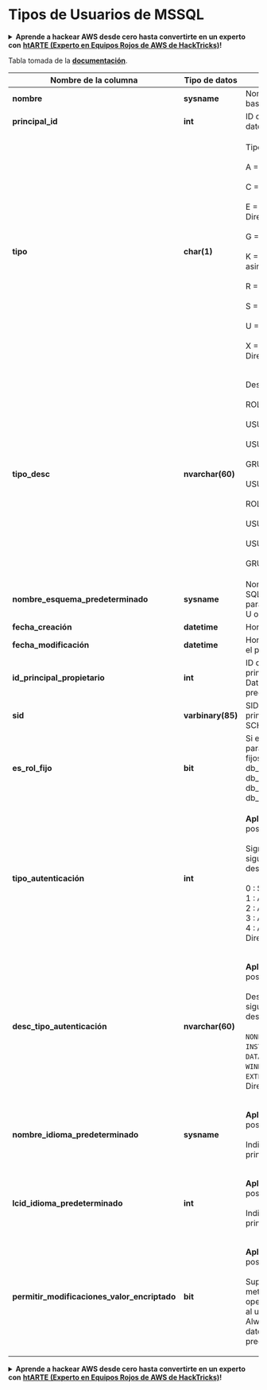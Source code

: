 # Tipos de Usuarios de MSSQL

<details>

<summary><strong>Aprende a hackear AWS desde cero hasta convertirte en un experto con</strong> <a href="https://training.hacktricks.xyz/courses/arte"><strong>htARTE (Experto en Equipos Rojos de AWS de HackTricks)</strong></a><strong>!</strong></summary>

* ¿Trabajas en una **empresa de ciberseguridad**? ¿Quieres ver tu **empresa anunciada en HackTricks**? ¿O quieres tener acceso a la **última versión de PEASS o descargar HackTricks en PDF**? ¡Consulta los [**PLANES DE SUSCRIPCIÓN**](https://github.com/sponsors/carlospolop)!
* Descubre [**La Familia PEASS**](https://opensea.io/collection/the-peass-family), nuestra colección exclusiva de [**NFTs**](https://opensea.io/collection/the-peass-family)
* Obtén la [**ropa oficial de PEASS y HackTricks**](https://peass.creator-spring.com)
* **Únete al** [**💬**](https://emojipedia.org/speech-balloon/) [**grupo de Discord**](https://discord.gg/hRep4RUj7f) o al [**grupo de telegram**](https://t.me/peass) o **sígueme** en **Twitter** 🐦[**@carlospolopm**](https://twitter.com/hacktricks_live)**.**
* **Comparte tus trucos de hacking enviando PR al [repositorio de hacktricks](https://github.com/carlospolop/hacktricks) y al [repositorio de hacktricks-cloud](https://github.com/carlospolop/hacktricks-cloud)**.

</details>

Tabla tomada de la [**documentación**](https://learn.microsoft.com/en-us/sql/relational-databases/system-catalog-views/sys-database-principals-transact-sql?view=sql-server-ver16).

| Nombre de la columna                        | Tipo de datos         | Descripción                                                                                                                                                                                                                                                                                                                                                                                                                                            |
| ------------------------------------------- | --------------------- | ------------------------------------------------------------------------------------------------------------------------------------------------------------------------------------------------------------------------------------------------------------------------------------------------------------------------------------------------------------------------------------------------------------------------------------------------------ |
| **nombre**                                  | **sysname**           | Nombre del principal, único dentro de la base de datos.                                                                                                                                                                                                                                                                                                                                                                                                |
| **principal\_id**                           | **int**               | ID del principal, único dentro de la base de datos.                                                                                                                                                                                                                                                                                                                                                                                                    |
| **tipo**                                    | **char(1)**           | <p>Tipo de principal:<br><br>A = Rol de aplicación<br><br>C = Usuario asignado a un certificado<br><br>E = Usuario externo de Azure Active Directory<br><br>G = Grupo de Windows<br><br>K = Usuario asignado a una clave asimétrica<br><br>R = Rol de base de datos<br><br>S = Usuario SQL<br><br>U = Usuario de Windows<br><br>X = Grupo externo de Azure Active Directory o aplicaciones</p>                                                                                  |
| **tipo\_desc**                              | **nvarchar(60)**      | <p>Descripción del tipo de principal.<br><br>ROL_DE_APLICACIÓN<br><br>USUARIO_ASIGNADO_CERTIFICADO<br><br>USUARIO_EXTERNO<br><br>GRUPO_DE_WINDOWS<br><br>USUARIO_ASIGNADO_CLAVE_ASIMÉTRICA<br><br>ROL_DE_BASE_DE_DATOS<br><br>USUARIO_SQL<br><br>USUARIO_WINDOWS<br><br>GRUPOS_EXTERNOS</p>                                                                                                                                                                                               |
| **nombre\_esquema\_predeterminado**         | **sysname**           | Nombre que se utilizará cuando el nombre SQL no especifique un esquema. Nulo para los principales que no son de tipo S, U o A.                                                                                                                                                                                                                                                                                                                         |
| **fecha\_creación**                         | **datetime**          | Hora en la que se creó el principal.                                                                                                                                                                                                                                                                                                                                                                                                                   |
| **fecha\_modificación**                     | **datetime**          | Hora en la que se modificó por última vez el principal.                                                                                                                                                                                                                                                                                                                                                                                                 |
| **id\_principal\_propietario**              | **int**               | ID del principal que es propietario de este principal. Todos los Roles de Base de Datos fijos son propiedad de **dbo** de forma predeterminada.                                                                                                                                                                                                                                                                                                       |
| **sid**                                     | **varbinary(85)**     | SID (Identificador de Seguridad) del principal. NULL para SYS e INFORMATION SCHEMAS.                                                                                                                                                                                                                                                                                                                                                                      |
| **es\_rol\_fijo**                           | **bit**               | Si es 1, esta fila representa una entrada para uno de los roles de base de datos fijos: db\_owner, db\_accessadmin, db\_datareader, db\_datawriter, db\_ddladmin, db\_securityadmin, db\_backupoperator, db\_denydatareader, db\_denydatawriter.                                                                                                                                                                                                                       |
| **tipo\_autenticación**                     | **int**               | <p><strong>Aplicable a</strong>: SQL Server 2012 (11.x) y posterior.<br><br>Significa el tipo de autenticación. Los siguientes son los valores posibles y sus descripciones.<br><br>0 : Sin autenticación<br>1 : Autenticación de instancia<br>2 : Autenticación de base de datos<br>3 : Autenticación de Windows<br>4 : Autenticación de Azure Active Directory</p>                                                                                                        |
| **desc\_tipo\_autenticación**               | **nvarchar(60)**      | <p><strong>Aplicable a</strong>: SQL Server 2012 (11.x) y posterior.<br><br>Descripción del tipo de autenticación. Los siguientes son los valores posibles y sus descripciones.<br><br><code>NONE</code> : Sin autenticación<br><code>INSTANCE</code> : Autenticación de instancia<br><code>DATABASE</code> : Autenticación de base de datos<br><code>WINDOWS</code> : Autenticación de Windows<br><code>EXTERNAL</code>: Autenticación de Azure Active Directory</p> |
| **nombre\_idioma\_predeterminado**          | **sysname**           | <p><strong>Aplicable a</strong>: SQL Server 2012 (11.x) y posterior.<br><br>Indica el idioma predeterminado para este principal.</p>                                                                                                                                                                                                                                                                                                                        |
| **lcid\_idioma\_predeterminado**            | **int**               | <p><strong>Aplicable a</strong>: SQL Server 2012 (11.x) y posterior.<br><br>Indica el LCID predeterminado para este principal.</p>                                                                                                                                                                                                                                                                                                                            |
| **permitir\_modificaciones\_valor\_encriptado** | **bit**             | <p><strong>Aplicable a</strong>: SQL Server 2016 (13.x) y posterior, SQL Database.<br><br>Suprime las comprobaciones de metadatos criptográficos en el servidor en operaciones de copia masiva. Esto permite al usuario copiar datos cifrados mediante Always Encrypted, entre tablas o bases de datos, sin descifrar los datos. El valor predeterminado es OFF.</p>                                                                                                                     |

<details>

<summary><strong>Aprende a hackear AWS desde cero hasta convertirte en un experto con</strong> <a href="https://training.hacktricks.xyz/courses/arte"><strong>htARTE (Experto en Equipos Rojos de AWS de HackTricks)</strong></a><strong>!</strong></summary>

* ¿Trabajas en una **empresa de ciberseguridad**? ¿Quieres ver tu **empresa anunciada en HackTricks**? ¿O quieres tener acceso a la **última versión de PEASS o descargar HackTricks en PDF**? ¡Consulta los [**PLANES DE SUSCRIPCIÓN**](https://github.com/sponsors/carlospolop)!
* Descubre [**La Familia PEASS**](https://opensea.io/collection/the-peass-family), nuestra colección exclusiva de [**NFTs**](https://opensea.io/collection/the-peass-family)
* Obtén la [**ropa oficial de PEASS y HackTricks**](https://peass.creator-spring.com)
* **Únete al** [**💬**](https://emojipedia.org/speech-balloon/) [**grupo de Discord**](https://discord.gg/hRep4RUj7f) o al [**grupo de telegram**](https://t.me/peass) o **sígueme** en **Twitter** 🐦[**@carlospolopm**](https://twitter.com/hacktricks_live)**.**
* **Comparte tus trucos de hacking enviando PR al [repositorio de hacktricks](https://github.com/carlospolop/hacktricks) y al [repositorio de hacktricks-cloud](https://github.com/carlospolop/hacktricks-cloud)**.

</details>
